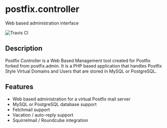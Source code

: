 postfix.controller
=============

Web based administration interface

![Travis CI](https://api.travis-ci.org/agjmills/postfix.controller.svg)

Description
-----------

Postfix Controller is a Web Based Management tool created for Postfix forked from postfix.admin. It is a PHP based application that handles Postfix Style Virtual Domains and Users that are stored in MySQL or PostgreSQL.


Features
--------

* Web based administration for a virtual Postfix mail server
* MySQL or PostgreSQL database support
* Fetchmail support
* Vacation / auto-reply support
* Squirrelmail / Roundcube integration
